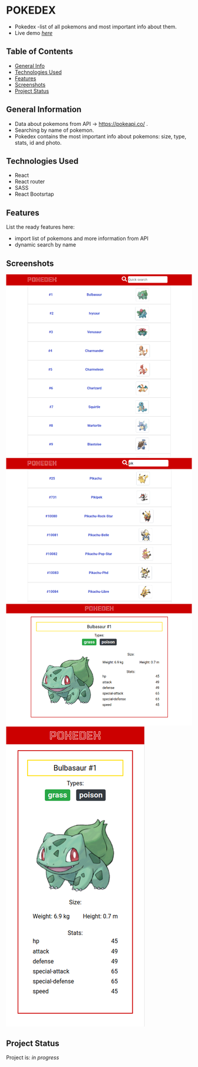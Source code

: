 # POKEDEX

- Pokedex -list of all pokemons and most important info about them.
- Live demo [_here_](https://mj-pokedex.netlify.app/)

## Table of Contents

- [General Info](#general-information)
- [Technologies Used](#technologies-used)
- [Features](#features)
- [Screenshots](#screenshots)
- [Project Status](#project-status)

## General Information

- Data about pokemons from API -> https://pokeapi.co/ .
- Searching by name of pokemon.
- Pokedex contains the most important info about pokemons: size, type, stats, id and photo.

## Technologies Used

- React
- React router
- SASS
- React Bootsrtap

## Features

List the ready features here:

- import list of pokemons and more information from API
- dynamic search by name

## Screenshots

![Main](./img/s1.PNG)
![Searching](./img/s2.PNG)
![Pokemon Info](./img/s3.PNG)
![Pokemon Info mobile](./img/s4.PNG)

## Project Status

Project is: _in progress_
